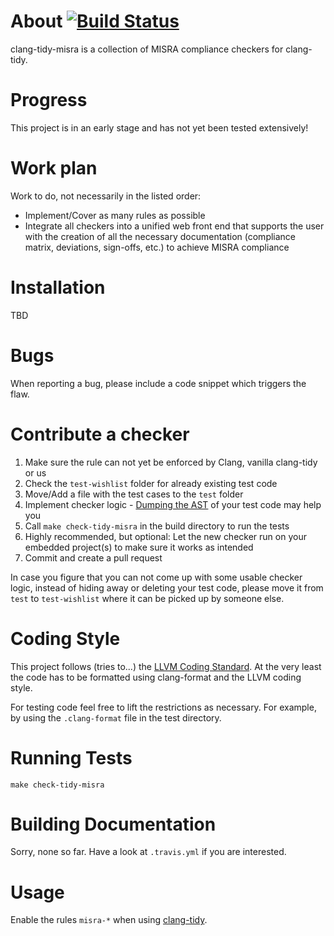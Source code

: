 About [![Build Status](https://travis-ci.org/rettichschnidi/clang-tidy-misra.svg?branch=master)](https://travis-ci.org/rettichschnidi/clang-tidy-misra)
=====

clang-tidy-misra is a collection of MISRA compliance checkers for clang-tidy.

Progress
========
This project is in an early stage and has not yet been tested extensively!

Work plan
=========
Work to do, not necessarily in the listed order:

- Implement/Cover as many rules as possible
- Integrate all checkers into a unified web front end that supports the user
with the creation of all the necessary documentation (compliance matrix,
deviations, sign-offs, etc.) to achieve MISRA compliance

Installation
============
TBD

Bugs
====
When reporting a bug, please include a code snippet which triggers the flaw.

Contribute a checker
====================
1. Make sure the rule can not yet be enforced by Clang, vanilla clang-tidy or us
2. Check the `test-wishlist` folder for already existing test code
3. Move/Add a file with the test cases to the `test` folder
4. Implement checker logic - [Dumping the AST](http://clang.llvm.org/docs/IntroductionToTheClangAST.html#examining-the-ast)
of your test code may help you
5. Call `make check-tidy-misra` in the build directory to run the tests
6. Highly recommended, but optional: Let the new checker run on your embedded
project(s) to make sure it works as intended
7. Commit and create a pull request

In case you figure that you can not come up with some usable checker logic,
instead of hiding away or deleting your test code, please move it from `test` to
`test-wishlist` where it can be picked up by someone else.

Coding Style
============
This project follows (tries to...) the [LLVM Coding Standard](http://llvm.org/docs/CodingStandards.html).
At the very least the code has to be formatted using clang-format and the LLVM
coding style.

For testing code feel free to lift the restrictions as necessary. For example,
by using the `.clang-format` file in the test directory.

Running Tests
=============
`make check-tidy-misra`

Building Documentation
======================
Sorry, none so far. Have a look at `.travis.yml` if you are interested.

Usage
=====
Enable the rules `misra-*` when using [clang-tidy](http://clang.llvm.org/extra/clang-tidy.html).
